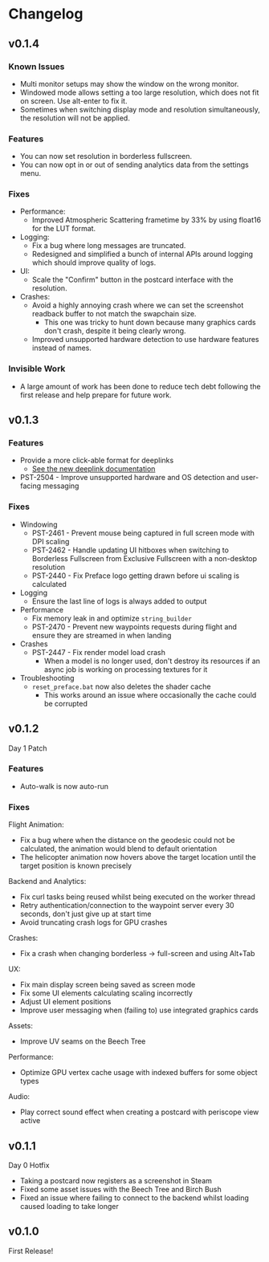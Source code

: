 # Changelog

## v0.1.4

### Known Issues

* Multi monitor setups may show the window on the wrong monitor.
* Windowed mode allows setting a too large resolution, which does not fit on screen. Use alt-enter to fix it.
* Sometimes when switching display mode and resolution simultaneously, the resolution will not be applied.

### Features

* You can now set resolution in borderless fullscreen.
* You can now opt in or out of sending analytics data from the settings menu.

### Fixes

* Performance:
  * Improved Atmospheric Scattering frametime by 33% by using float16 for the LUT format.
* Logging:
  * Fix a bug where long messages are truncated.
  * Redesigned and simplified a bunch of internal APIs around logging which should improve quality of logs.
* UI:
  * Scale the "Confirm" button in the postcard interface with the resolution.
* Crashes:
  * Avoid a highly annoying crash where we can set the screenshot readback buffer to not match the swapchain size.
    * This one was tricky to hunt down because many graphics cards don't crash, despite it being clearly wrong.
  * Improved unsupported hardware detection to use hardware features instead of names.
  
### Invisible Work

* A large amount of work has been done to reduce tech debt following the first release and help prepare for future work.

## v0.1.3

### Features

* Provide a more click-able format for deeplinks
  * [See the new deeplink documentation](https://github.com/PLAYERUNKNOWN-Productions/Preface-User-Support/wiki/A-Guide-to-DeepLink-(Fast-Travelling-in-Preface))
* PST-2504 - Improve unsupported hardware and OS detection and user-facing messaging

### Fixes

* Windowing
  * PST-2461 - Prevent mouse being captured in full screen mode with DPI scaling
  * PST-2462 - Handle updating UI hitboxes when switching to Borderless Fullscreen from Exclusive Fullscreen with a non-desktop resolution
  * PST-2440 - Fix Preface logo getting drawn before ui scaling is calculated
* Logging
  * Ensure the last line of logs is always added to output
* Performance
  * Fix memory leak in and optimize `string_builder`
  * PST-2470 - Prevent new waypoints requests during flight and ensure they are streamed in when landing
* Crashes
  * PST-2447 - Fix render model load crash
    * When a model is no longer used, don't destroy its resources if an async job is working on processing textures for it
* Troubleshooting
  * `reset_preface.bat` now also deletes the shader cache
    * This works around an issue where occasionally the cache could be corrupted

## v0.1.2
Day 1 Patch

### Features
* Auto-walk is now auto-run

### Fixes
Flight Animation:
* Fix a bug where when the distance on the geodesic could not be calculated, the animation would blend to default orientation
* The helicopter animation now hovers above the target location until the target position is known precisely

Backend and Analytics:
* Fix curl tasks being reused whilst being executed on the worker thread
* Retry authentication/connection to the waypoint server every 30 seconds, don't just give up at start time
* Avoid truncating crash logs for GPU crashes 

Crashes:
* Fix a crash when changing borderless → full-screen and using Alt+Tab

UX:
* Fix main display screen being saved as screen mode
* Fix some UI elements calculating scaling incorrectly
* Adjust UI element positions
* Improve user messaging when (failing to) use integrated graphics cards

Assets:
* Improve UV seams on the Beech Tree

Performance:
* Optimize GPU vertex cache usage with indexed buffers for some object types

Audio:
* Play correct sound effect when creating a postcard with periscope view active

## v0.1.1

Day 0 Hotfix

* Taking a postcard now registers as a screenshot in Steam
* Fixed some asset issues with the Beech Tree and Birch Bush
* Fixed an issue where failing to connect to the backend whilst loading caused loading to take longer

## v0.1.0

First Release!
